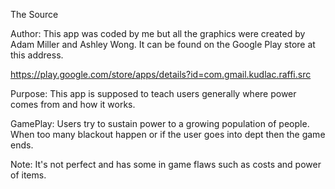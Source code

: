 The Source

Author:
This app was coded by me but all the graphics were created by Adam Miller and Ashley Wong.
It can be found on the Google Play store at this address.

https://play.google.com/store/apps/details?id=com.gmail.kudlac.raffi.src

Purpose:
This app is supposed to teach users generally where power comes from and how it works.

GamePlay:
Users try to sustain power to a growing population of people. When too many blackout happen or if the
user goes into dept then the game ends.

Note:
It's not perfect and has some in game flaws such as costs and power of items.